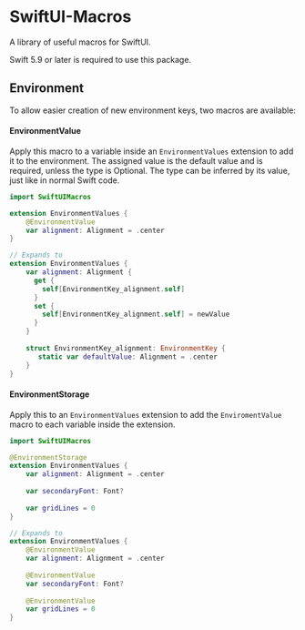 # SwiftUI-Macros

A library of useful macros for SwiftUI.

Swift 5.9 or later is required to use this package.

## Environment

To allow easier creation of new environment keys, two macros are available:
#### EnvironmentValue
Apply this macro to a variable inside an `EnvironmentValues` extension to add it to the environment.
The assigned value is the default value and is required, unless the type is Optional.
The type can be inferred by its value, just like in normal Swift code.
```swift
import SwiftUIMacros

extension EnvironmentValues {
    @EnvironmentValue
    var alignment: Alignment = .center
}

// Expands to
extension EnvironmentValues {
    var alignment: Alignment {
      get {
        self[EnvironmentKey_alignment.self]
      }
      set {
        self[EnvironmentKey_alignment.self] = newValue
      }
    }
    
    struct EnvironmentKey_alignment: EnvironmentKey {
       static var defaultValue: Alignment = .center
    }
}
```

#### EnvironmentStorage
Apply this to an `EnvironmentValues` extension to add the `EnviromentValue` macro to each variable inside the extension.

```swift
import SwiftUIMacros

@EnvironmentStorage
extension EnvironmentValues {
    var alignment: Alignment = .center
    
    var secondaryFont: Font?
    
    var gridLines = 0
}

// Expands to
extension EnvironmentValues {
    @EnvironmentValue
    var alignment: Alignment = .center
    
    @EnvironmentValue
    var secondaryFont: Font?
    
    @EnvironmentValue
    var gridLines = 0
}
```
